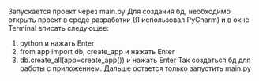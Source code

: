 Запускается проект через main.py
Для создания бд, необходимо открыть проект в среде разработки (Я использовал PyCharm) и в окне Terminal вписать следующее:
1. python и нажать Enter
2. from app import db, create_app и нажать Enter
3. db.create_all(app=create_app()) и нажать Enter
Так создаться бд для работы с приложением. Дальше остается только запустить main.py
